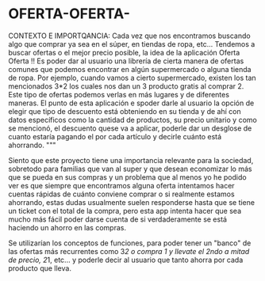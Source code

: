 # OFERTA-OFERTA-
CONTEXTO E IMPORTQANCIA:
 Cada vez que nos encontramos buscando algo que comprar ya sea en el súper, en tiendas de ropa, etc... Tendemos a buscar ofertas o el mejor precio posible, la idea de la aplicación Oferta Oferta !! Es poder dar al usuario una librería de cierta manera de ofertas comunes que podemos encontrar en algún supermercado o alguna tienda de ropa. Por ejemplo, cuando vamos a cierto supermercado, existen los tan mencionados 3*2 los cuales nos dan un 3 producto gratis al comprar 2. Este tipo de ofertas podemos verlas en más lugares y de diferentes maneras. El punto de esta aplicación e spoder darle al usuario la opción de elegir que tipo de descuento está obteniendo en su tienda y de ahí con datos específicos como la cantidad de productos, su precio unitario y como se mencionó, el descuento quese va a aplicar, poderle dar un desglose de cuanto estaría pagando el por cada artículo y decirle cuánto está ahorrando. """

Siento que este proyecto tiene una importancia relevante para la sociedad, sobretodo para familias que van al super y que desean economizar lo más que se pueda en sus compras y un problema que al menos yo he podido ver es que siempre que encontramos alguna oferta intentamos hacer cuentas rápidas de cuánto conviene comprar o si realmente estamos ahorrando, estas dudas usualmente suelen responderse hasta que se tiene un ticket con el total de la compra, pero esta app intenta hacer que sea mucho más fácil poder darse cuenta de si verdaderamente se está haciendo un ahorro en las compras. 

Se utilizarían los conceptos de funciones, para poder tener un "banco" de las ofertas más recurrentes como 3*2 o compra 1 y llevate el 2ndo a mitad de precio, 2*1, etc... y poderle decir al usuario que tanto ahorra por cada producto que lleva. 
